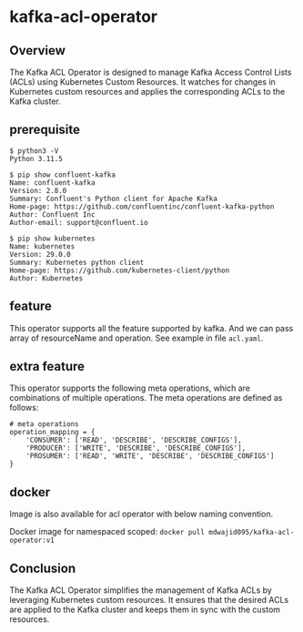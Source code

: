 # kafka-acl-operator

## Overview
The Kafka ACL Operator is designed to manage Kafka Access Control Lists (ACLs) using Kubernetes Custom Resources. It watches for changes in Kubernetes custom resources and applies the corresponding ACLs to the Kafka cluster.

## prerequisite
```
$ python3 -V
Python 3.11.5

$ pip show confluent-kafka
Name: confluent-kafka
Version: 2.8.0
Summary: Confluent's Python client for Apache Kafka
Home-page: https://github.com/confluentinc/confluent-kafka-python
Author: Confluent Inc
Author-email: support@confluent.io

$ pip show kubernetes
Name: kubernetes
Version: 29.0.0
Summary: Kubernetes python client
Home-page: https://github.com/kubernetes-client/python
Author: Kubernetes

```
## feature
This operator supports all the feature supported by kafka. And we can pass array of resourceName and operation. See example in file `acl.yaml`.

## extra feature
This operator supports the following meta operations, which are combinations of multiple operations. The meta operations are defined as follows:
```
# meta operations
operation_mapping = {
    'CONSUMER': ['READ', 'DESCRIBE', 'DESCRIBE_CONFIGS'],
    'PRODUCER': ['WRITE', 'DESCRIBE', 'DESCRIBE_CONFIGS'],
    'PROSUMER': ['READ', 'WRITE', 'DESCRIBE', 'DESCRIBE_CONFIGS']
}
```

## docker
Image is also available for acl operator with below naming convention.

Docker image for namespaced scoped: `docker pull mdwajid095/kafka-acl-operator:v1`

## Conclusion

The Kafka ACL Operator simplifies the management of Kafka ACLs by leveraging Kubernetes custom resources. It ensures that the desired ACLs are applied to the Kafka cluster and keeps them in sync with the custom resources.

